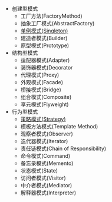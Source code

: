 - 创建型模式
  - 工厂方法(FactoryMethod)
  - 抽象工厂模式(AbstractFactory)
  - [单例模式(Singleton)](Singleton.md)
  - 建造者模式(Builder)
  - 原型模式(Prototype)
- 结构型模式
  - 适配器模式(Adapter)
  - 装饰器模式(Decorator
  - 代理模式(Proxy)
  - 外观模式(Facade)
  - 桥接模式(Bridge)
  - 组合模式(Composite)
  - 享元模式(Flyweight)
- 行为型模式
  - [策略模式(Strategy)](Strategy.md)
  - 模板方法模式(Template Method)
  - 观察者模式(Observer)
  - 迭代器模式(Iterator)
  - 责任链模式(Chain of Responsibility)
  - 命令模式(Command)
  - 备忘录模式(Memento)
  - 状态模式(State)
  - 访问者模式(Visitor)
  - 中介者模式(Mediator)
  - 解释器模式(Interpreter)              
